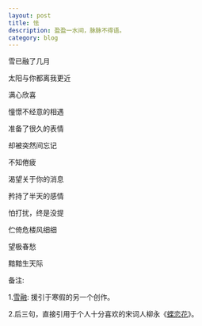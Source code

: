 ```yaml
---
layout: post
title: 怯
description: 盈盈一水间，脉脉不得语。
category: blog
---
```


雪已融了几月

太阳与你都离我更近

满心欣喜

憧憬不经意的相遇

准备了很久的表情

却被突然间忘记

不知倦疲

渴望关于你的消息

矜持了半天的感情

怕打扰，终是没提

伫倚危楼风细细

望极春愁

黯黯生天际

备注:

1.[雪融](http://huxingyu.top/Xuehua-wen): 援引于寒假的另一个创作。

2.后三句，直接引用于个人十分喜欢的宋词人柳永《[蝶恋花](https://so.gushiwen.org/view_48269.aspx)》。

